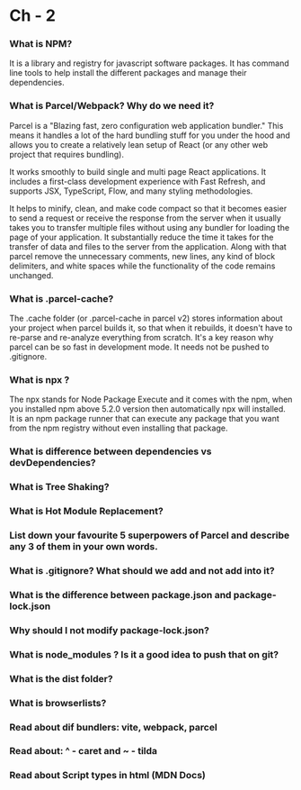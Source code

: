 # Ch - 2

### What is NPM?
It is a library and registry for javascript software packages. It has command line tools to help install the different packages and manage their dependencies. 

### What is Parcel/Webpack? Why do we need it?
Parcel is a "Blazing fast, zero configuration web application bundler." This means it handles a lot of the hard bundling stuff for you under the hood and allows you to create a relatively lean setup of React (or any other web project that requires bundling).

It works smoothly to build single and multi page React applications. It includes a first-class development experience with Fast Refresh, and supports JSX, TypeScript, Flow, and many styling methodologies.

It helps to minify, clean, and make code compact so that it becomes easier to send a request or receive the response from the server when it usually takes you to transfer multiple files without using any bundler for loading the page of your application. It substantially reduce the time it takes for the transfer of data and files to the server from the application. Along with that parcel remove the unnecessary comments, new lines, any kind of block delimiters, and white spaces while the functionality of the code remains unchanged.

### What is .parcel-cache?
The .cache folder (or .parcel-cache in parcel v2) stores information about your project when parcel builds it, so that when it rebuilds, it doesn't have to re-parse and re-analyze everything from scratch. It's a key reason why parcel can be so fast in development mode.
It needs not be pushed to .gitignore.

### What is npx ?
The npx stands for Node Package Execute and it comes with the npm, when you installed npm above 5.2.0 version then automatically npx will installed. It is an npm package runner that can execute any package that you want from the npm registry without even installing that package.

### What is difference between dependencies vs devDependencies?
### What is Tree Shaking?
### What is Hot Module Replacement?
### List down your favourite 5 superpowers of Parcel and describe any 3 of them in your own words.
### What is .gitignore? What should we add and not add into it?
### What is the difference between package.json and package-lock.json
### Why should I not modify package-lock.json?
### What is node_modules ? Is it a good idea to push that on git?
### What is the dist folder?
### What is browserlists?
### Read about dif bundlers: vite, webpack, parcel
### Read about: ^ - caret and ~ - tilda
### Read about Script types in html (MDN Docs)
